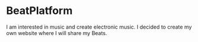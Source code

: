# BeatPlatform

I am interested in music and create electronic music. I decided to create my own website where I will share my Beats.
